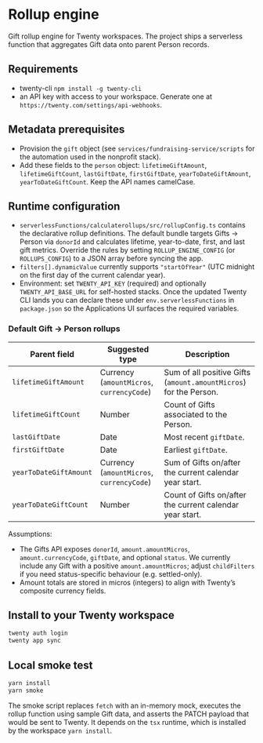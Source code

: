 # Rollup engine

Gift rollup engine for Twenty workspaces. The project ships a serverless
function that aggregates Gift data onto parent Person records.

## Requirements
- twenty-cli `npm install -g twenty-cli`
- an API key with access to your workspace. Generate one at
  `https://twenty.com/settings/api-webhooks`.

## Metadata prerequisites
- Provision the `gift` object (see `services/fundraising-service/scripts` for
  the automation used in the nonprofit stack).
- Add these fields to the `person` object: `lifetimeGiftAmount`,
  `lifetimeGiftCount`, `lastGiftDate`, `firstGiftDate`, `yearToDateGiftAmount`,
  `yearToDateGiftCount`. Keep the API names camelCase.

## Runtime configuration
- `serverlessFunctions/calculaterollups/src/rollupConfig.ts` contains the
  declarative rollup definitions. The default bundle targets Gifts → Person via
  `donorId` and calculates lifetime, year-to-date, first, and last gift metrics.
  Override the rules by setting `ROLLUP_ENGINE_CONFIG` (or `ROLLUPS_CONFIG`) to
  a JSON array before syncing the app.
- `filters[].dynamicValue` currently supports `"startOfYear"` (UTC midnight on
  the first day of the current calendar year).
- Environment: set `TWENTY_API_KEY` (required) and optionally
  `TWENTY_API_BASE_URL` for self-hosted stacks. Once the updated Twenty CLI lands
  you can declare these under `env.serverlessFunctions` in `package.json` so the
  Applications UI surfaces the required variables.

### Default Gift → Person rollups
| Parent field | Suggested type | Description |
| --- | --- | --- |
| `lifetimeGiftAmount` | Currency (`amountMicros`, `currencyCode`) | Sum of all positive Gifts (`amount.amountMicros`) for the Person. |
| `lifetimeGiftCount` | Number | Count of Gifts associated to the Person. |
| `lastGiftDate` | Date | Most recent `giftDate`. |
| `firstGiftDate` | Date | Earliest `giftDate`. |
| `yearToDateGiftAmount` | Currency (`amountMicros`, `currencyCode`) | Sum of Gifts on/after the current calendar year start. |
| `yearToDateGiftCount` | Number | Count of Gifts on/after the current calendar year start. |

Assumptions:
- The Gifts API exposes `donorId`, `amount.amountMicros`, `amount.currencyCode`,
  `giftDate`, and optional `status`. We currently include any Gift with a
  positive `amount.amountMicros`; adjust `childFilters` if you need
  status-specific behaviour (e.g. settled-only).
- Amount totals are stored in micros (integers) to align with Twenty’s composite
  currency fields.

## Install to your Twenty workspace

```bash
twenty auth login
twenty app sync
```

## Local smoke test

```bash
yarn install
yarn smoke
```

The smoke script replaces `fetch` with an in-memory mock, executes the rollup
function using sample Gift data, and asserts the PATCH payload that would be
sent to Twenty. It depends on the `tsx` runtime, which is installed by the
workspace `yarn install`.
